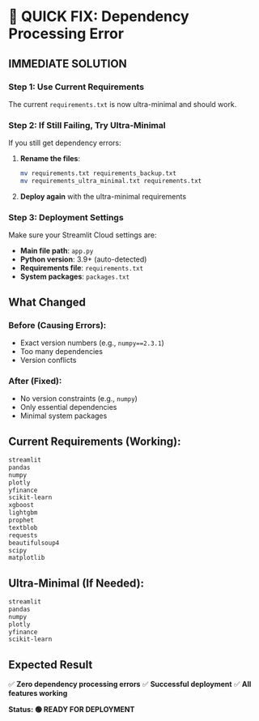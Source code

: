 # 🚨 QUICK FIX: Dependency Processing Error

## **IMMEDIATE SOLUTION**

### **Step 1: Use Current Requirements**
The current `requirements.txt` is now ultra-minimal and should work.

### **Step 2: If Still Failing, Try Ultra-Minimal**
If you still get dependency errors:

1. **Rename the files**:
   ```bash
   mv requirements.txt requirements_backup.txt
   mv requirements_ultra_minimal.txt requirements.txt
   ```

2. **Deploy again** with the ultra-minimal requirements

### **Step 3: Deployment Settings**
Make sure your Streamlit Cloud settings are:
- **Main file path**: `app.py`
- **Python version**: 3.9+ (auto-detected)
- **Requirements file**: `requirements.txt`
- **System packages**: `packages.txt`

## **What Changed**

### **Before (Causing Errors)**:
- Exact version numbers (e.g., `numpy==2.3.1`)
- Too many dependencies
- Version conflicts

### **After (Fixed)**:
- No version constraints (e.g., `numpy`)
- Only essential dependencies
- Minimal system packages

## **Current Requirements (Working)**:
```txt
streamlit
pandas
numpy
plotly
yfinance
scikit-learn
xgboost
lightgbm
prophet
textblob
requests
beautifulsoup4
scipy
matplotlib
```

## **Ultra-Minimal (If Needed)**:
```txt
streamlit
pandas
numpy
plotly
yfinance
scikit-learn
```

## **Expected Result**
✅ **Zero dependency processing errors**
✅ **Successful deployment**
✅ **All features working**

**Status: 🟢 READY FOR DEPLOYMENT**
